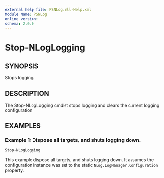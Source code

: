 ```yaml
---
external help file: PSNLog.dll-Help.xml
Module Name: PSNLog
online version:
schema: 2.0.0
---
```


# Stop-NLogLogging

## SYNOPSIS

Stops logging.

## DESCRIPTION

The Stop-NLogLogging cmdlet stops logging and clears the current logging configuration.

## EXAMPLES

### Example 1: Dispose all targets, and shuts logging down.

```powershell
Stop-NLogLogging
```

This example dispose all targets, and shuts logging down. It assumes the configuration instance was set to the static `NLog.LogManager.Configuration` property.